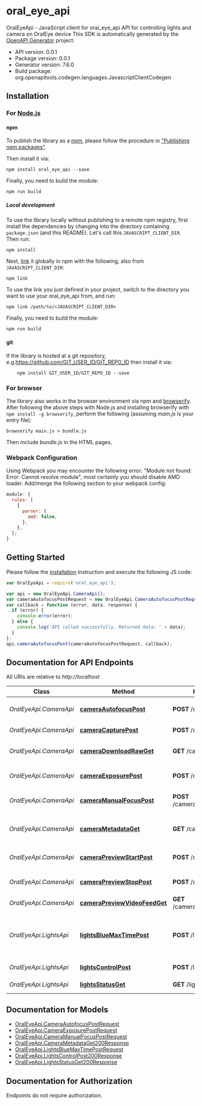 # oral_eye_api

OralEyeApi - JavaScript client for oral_eye_api
API for controlling lights and camera on OralEye device
This SDK is automatically generated by the [OpenAPI Generator](https://openapi-generator.tech) project:

- API version: 0.0.1
- Package version: 0.0.1
- Generator version: 7.6.0
- Build package: org.openapitools.codegen.languages.JavascriptClientCodegen

## Installation

### For [Node.js](https://nodejs.org/)

#### npm

To publish the library as a [npm](https://www.npmjs.com/), please follow the procedure in ["Publishing npm packages"](https://docs.npmjs.com/getting-started/publishing-npm-packages).

Then install it via:

```shell
npm install oral_eye_api --save
```

Finally, you need to build the module:

```shell
npm run build
```

##### Local development

To use the library locally without publishing to a remote npm registry, first install the dependencies by changing into the directory containing `package.json` (and this README). Let's call this `JAVASCRIPT_CLIENT_DIR`. Then run:

```shell
npm install
```

Next, [link](https://docs.npmjs.com/cli/link) it globally in npm with the following, also from `JAVASCRIPT_CLIENT_DIR`:

```shell
npm link
```

To use the link you just defined in your project, switch to the directory you want to use your oral_eye_api from, and run:

```shell
npm link /path/to/<JAVASCRIPT_CLIENT_DIR>
```

Finally, you need to build the module:

```shell
npm run build
```

#### git

If the library is hosted at a git repository, e.g.https://github.com/GIT_USER_ID/GIT_REPO_ID
then install it via:

```shell
    npm install GIT_USER_ID/GIT_REPO_ID --save
```

### For browser

The library also works in the browser environment via npm and [browserify](http://browserify.org/). After following
the above steps with Node.js and installing browserify with `npm install -g browserify`,
perform the following (assuming _main.js_ is your entry file):

```shell
browserify main.js > bundle.js
```

Then include _bundle.js_ in the HTML pages.

### Webpack Configuration

Using Webpack you may encounter the following error: "Module not found: Error:
Cannot resolve module", most certainly you should disable AMD loader. Add/merge
the following section to your webpack config:

```javascript
module: {
  rules: [
    {
      parser: {
        amd: false,
      },
    },
  ];
}
```

## Getting Started

Please follow the [installation](#installation) instruction and execute the following JS code:

```javascript
var OralEyeApi = require('oral_eye_api');

var api = new OralEyeApi.CameraApi();
var cameraAutofocusPostRequest = new OralEyeApi.CameraAutofocusPostRequest(); // {CameraAutofocusPostRequest}
var callback = function (error, data, response) {
  if (error) {
    console.error(error);
  } else {
    console.log('API called successfully. Returned data: ' + data);
  }
};
api.cameraAutofocusPost(cameraAutofocusPostRequest, callback);
```

## Documentation for API Endpoints

All URIs are relative to _http://localhost_

| Class                  | Method                                                                       | HTTP request                       | Description                                      |
| ---------------------- | ---------------------------------------------------------------------------- | ---------------------------------- | ------------------------------------------------ |
| _OralEyeApi.CameraApi_ | [**cameraAutofocusPost**](docs/CameraApi.md#cameraAutofocusPost)             | **POST** /camera/autofocus         | Set auto-focus on/off                            |
| _OralEyeApi.CameraApi_ | [**cameraCapturePost**](docs/CameraApi.md#cameraCapturePost)                 | **POST** /camera/capture           | Capture raw image                                |
| _OralEyeApi.CameraApi_ | [**cameraDownloadRawGet**](docs/CameraApi.md#cameraDownloadRawGet)           | **GET** /camera/download_raw       | Download raw file of a capture                   |
| _OralEyeApi.CameraApi_ | [**cameraExposurePost**](docs/CameraApi.md#cameraExposurePost)               | **POST** /camera/exposure          | Set exposure time                                |
| _OralEyeApi.CameraApi_ | [**cameraManualFocusPost**](docs/CameraApi.md#cameraManualFocusPost)         | **POST** /camera/manual_focus      | Set manual focus distance                        |
| _OralEyeApi.CameraApi_ | [**cameraMetadataGet**](docs/CameraApi.md#cameraMetadataGet)                 | **GET** /camera/metadata           | Retrieve metadata of a capture                   |
| _OralEyeApi.CameraApi_ | [**cameraPreviewStartPost**](docs/CameraApi.md#cameraPreviewStartPost)       | **POST** /camera/preview/start     | Start camera preview                             |
| _OralEyeApi.CameraApi_ | [**cameraPreviewStopPost**](docs/CameraApi.md#cameraPreviewStopPost)         | **POST** /camera/preview/stop      | Stop camera preview                              |
| _OralEyeApi.CameraApi_ | [**cameraPreviewVideoFeedGet**](docs/CameraApi.md#cameraPreviewVideoFeedGet) | **GET** /camera/preview/video_feed | Get MJPEG video feed                             |
| _OralEyeApi.LightsApi_ | [**lightsBlueMaxTimePost**](docs/LightsApi.md#lightsBlueMaxTimePost)         | **POST** /lights/blue/max_time     | Set blue light maximum on time for health safety |
| _OralEyeApi.LightsApi_ | [**lightsControlPost**](docs/LightsApi.md#lightsControlPost)                 | **POST** /lights/control           | Set lights on/off                                |
| _OralEyeApi.LightsApi_ | [**lightsStatusGet**](docs/LightsApi.md#lightsStatusGet)                     | **GET** /lights/status             | Get status of the lights                         |

## Documentation for Models

- [OralEyeApi.CameraAutofocusPostRequest](docs/CameraAutofocusPostRequest.md)
- [OralEyeApi.CameraExposurePostRequest](docs/CameraExposurePostRequest.md)
- [OralEyeApi.CameraManualFocusPostRequest](docs/CameraManualFocusPostRequest.md)
- [OralEyeApi.CameraMetadataGet200Response](docs/CameraMetadataGet200Response.md)
- [OralEyeApi.LightsBlueMaxTimePostRequest](docs/LightsBlueMaxTimePostRequest.md)
- [OralEyeApi.LightsControlPost200Response](docs/LightsControlPost200Response.md)
- [OralEyeApi.LightsStatusGet200Response](docs/LightsStatusGet200Response.md)

## Documentation for Authorization

Endpoints do not require authorization.
